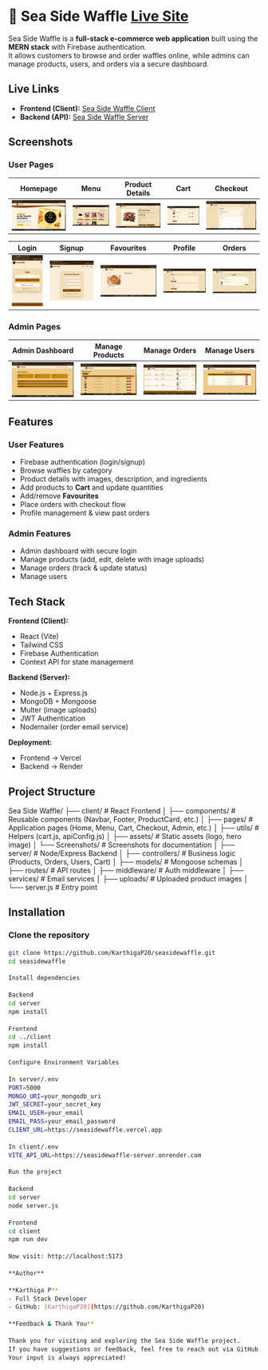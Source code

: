 # 🧇 Sea Side Waffle [Live Site](https://seasidewaffle.vercel.app/)

Sea Side Waffle is a **full-stack e-commerce web application** built using the **MERN stack** with Firebase authentication.  
It allows customers to browse and order waffles online, while admins can manage products, users, and orders via a secure dashboard.  


## Live Links  

- **Frontend (Client):** [Sea Side Waffle Client](https://seasidewaffle.vercel.app)  
- **Backend (API):** [Sea Side Waffle Server](https://seasidewaffle-server.onrender.com)  


## Screenshots  

### User Pages  
| Homepage | Menu | Product Details | Cart | Checkout |
|----------|------|-----------------|------|----------|
| ![Homepage](client/public/Screenshots/Homepage_lg.png) | ![Menu](client/public/Screenshots/menupage.png) | ![Product](client/public/Screenshots/productdetailpage.png) | ![Cart](client/public/Screenshots/cartpage.png) | ![Checkout](client/public/Screenshots/checkoutpage.png) |

| Login | Signup | Favourites | Profile | Orders |
|-------|--------|------------|---------|--------|
| ![Login](client/public/Screenshots/loginpage_sm.png) | ![Signup](client/public/Screenshots/signuppage_md.png) | ![Favourites](client/public/Screenshots/favouritespage.png) | ![Profile](client/public/Screenshots/profilepage.png) | ![Orders](client/public/Screenshots/orderpage.png) |

### Admin Pages  
| Admin Dashboard | Manage Products | Manage Orders | Manage Users |
|-----------------|-----------------|---------------|--------------|
| ![Admin Dashboard](client/public/Screenshots/adminpage.png) | ![Products](client/public/Screenshots/featuredprod.png) | ![Orders](client/public/Screenshots/manageorderpage.png) | ![Users](client/public/Screenshots/manageuserpage.png) |

## Features  

### User Features  
- Firebase authentication (login/signup)  
- Browse waffles by category  
- Product details with images, description, and ingredients  
- Add products to **Cart** and update quantities  
- Add/remove **Favourites**  
- Place orders with checkout flow  
- Profile management & view past orders  

### Admin Features  
- Admin dashboard with secure login  
- Manage products (add, edit, delete with image uploads)  
- Manage orders (track & update status)  
- Manage users  


## Tech Stack  

**Frontend (Client):**  
- React (Vite)  
- Tailwind CSS  
- Firebase Authentication  
- Context API for state management  

**Backend (Server):**  
- Node.js + Express.js  
- MongoDB + Mongoose  
- Multer (image uploads)  
- JWT Authentication  
- Nodemailer (order email service)  

**Deployment:**  
- Frontend → Vercel  
- Backend → Render  


## Project Structure  

Sea Side Waffle/
├── client/                 # React Frontend
│   ├── components/         # Reusable components (Navbar, Footer, ProductCard, etc.)
│   ├── pages/              # Application pages (Home, Menu, Cart, Checkout, Admin, etc.)
│   ├── utils/              # Helpers (cart.js, apiConfig.js)
│   ├── assets/             # Static assets (logo, hero image)
│   └── Screenshots/        # Screenshots for documentation
│
├── server/                 # Node/Express Backend
│   ├── controllers/        # Business logic (Products, Orders, Users, Cart)
│   ├── models/             # Mongoose schemas
│   ├── routes/             # API routes
│   ├── middleware/         # Auth middleware
│   ├── services/           # Email services
│   ├── uploads/            # Uploaded product images
│   └── server.js           # Entry point

## Installation  

### Clone the repository  
```bash
git clone https://github.com/KarthigaP20/seasidewaffle.git
cd seasidewaffle

Install dependencies

Backend
cd server
npm install

Frontend
cd ../client
npm install

Configure Environment Variables

In server/.env
PORT=5000
MONGO_URI=your_mongodb_uri
JWT_SECRET=your_secret_key
EMAIL_USER=your_email
EMAIL_PASS=your_email_password
CLIENT_URL=https://seasidewaffle.vercel.app

In client/.env
VITE_API_URL=https://seasidewaffle-server.onrender.com

Run the project

Backend
cd server
node server.js

Frontend
cd client
npm run dev

Now visit: http://localhost:5173

**Author**

**Karthiga P**  
- Full Stack Developer  
- GitHub: [KarthigaP20](https://github.com/KarthigaP20)  

**Feedback & Thank You**

Thank you for visiting and exploring the Sea Side Waffle project.
If you have suggestions or feedback, feel free to reach out via GitHub.
Your input is always appreciated!

